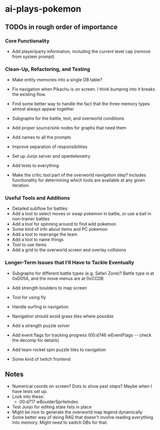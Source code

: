 # ai-plays-pokemon

## TODOs in rough order of importance

### Core Functionality
* Add player/party information, including the current level cap (remove from system prompt)

### Clean-Up, Refactoring, and Testing
* Make entity memories into a single DB table?

* Fix navigation when Pikachu is on screen. I think bumping into it breaks the existing flow.

* Find some better way to handle the fact that the three memory types almost always appear together
* Subgraphs for the battle, text, and overworld conditions
* Add proper source/sink nodes for graphs that need them
* Add names to all the prompts
* Improve separation of responsibilities
* Set up Junjo server and opentelemetry
* Add tests to everything
* Make the critic tool part of the overworld navigation step? Includes functionality for determining which tools are available at any given iteration.

### Useful Tools and Additions
* Detailed subflow for battles
* Add a tool to select moves or swap pokemon in battle, or use a ball in non-trainer battles
* Add a tool for spinning around to find wild pokemon
* Some kind of info about items and PC pokemon
* Add a tool to rearrange the team
* Add a tool to name things
* Tool to use items
* Add a grid to the overworld screen and overlay collisions

### Longer-Term Issues that I'll Have to Tackle Eventually
* Subgraphs for different battle types (e.g. Safari Zone)? Battle type is at 0xD05A, and the move menus are at 0xCCDB

* Add strength boulders to map screen
* Tool for using fly
* Handle surfing in navigation
* Navigation should avoid grass tiles where possible
* Add a strength puzzle solver
* Add event flags for tracking progress (00:d746 wEventFlags -- check the decomp for details)
* Add team rocket spin puzzle tiles to navigation

* Some kind of twitch frontend

## Notes
* Numerical coords on screen? Dots to show past steps? Maybe when I have tests set up.
* Look into these:
  * 00:d717 wBoulderSpriteIndex
* Test Junjo for editing state lists in place
* Might be nice to generate the overworld map legend dynamically
* Some better way of doing RAG that doesn't involve reading everything into memory. Might need to switch DBs for that.
